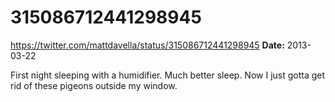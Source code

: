 # 315086712441298945
https://twitter.com/mattdavella/status/315086712441298945
**Date:** 2013-03-22

First night sleeping with a humidifier. Much better sleep. Now I just gotta get rid of these pigeons outside my window.
